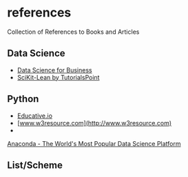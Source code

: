 # references
Collection of References to Books and Articles

## Data Science
* [Data Science for Business](https://www.amazon.com/Data-Science-Business-Data-Analytic-Thinking/dp/1449361323/)
* [SciKit-Lean by TutorialsPoint](https://www.tutorialspoint.com/scikit_learn/index.htm)

## Python
* [Educative.io](https://www.educative.io/courses/learn-python-3-from-scratch)
* [www.w3resource.com](http://www.w3resource.com)
*

<a href="https://www.anaconda.com/" target="_blank">Anaconda - The World&#039;s Most Popular Data Science Platform</a>

## List/Scheme

